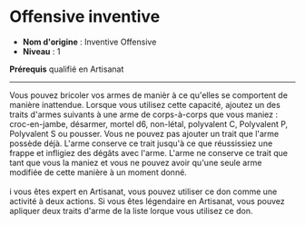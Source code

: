 # Offensive inventive

 * **Nom d'origine** : Inventive Offensive
 * **Niveau** : 1


<p><span id="ctl00_MainContent_DetailedOutput"><strong>Prérequis</strong> qualifié en Artisanat<br></span></p>
<hr>
<p>Vous pouvez bricoler vos armes de manièr à ce qu'elles se comportent de manière inattendue. Lorsque vous utilisez cette capacité, ajoutez un des traits d'armes suivants à une arme de corps-à-corps que vous maniez : croc-en-jambe, désarmer, mortel d6, non-létal, polyvalent C, Polyvalent P, Polyvalent S ou pousser. Vous ne pouvez pas ajouter un trait que l'arme possède déjà. L'arme conserve ce trait jusqu'à ce que réussissiez une frappe et infligiez des dégâts avec l'arme. L'arme ne conserve ce trait que tant que vous la maniez et vous ne pouvez avoir qu'une seule arme modifiée de cette manière à un moment donné.<br><br>i vous êtes expert en Artisanat, vous pouvez utiliser ce don comme une activité à deux actions. Si vous êtes légendaire en Artisanat, vous pouvez apliquer deux traits d'arme de la liste lorque vous utilisez ce don.&nbsp;</p>